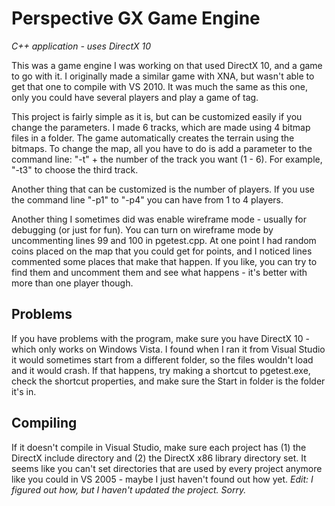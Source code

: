 Perspective GX Game Engine
=============

*C++ application - uses DirectX 10*

This was a game engine I was working on that used DirectX 10, and a game to go with it. I originally made a similar game with XNA, but wasn't able to get that one to compile with VS 2010. It was much the same as this one, only you could have several players and play a game of tag.

This project is fairly simple as it is, but can be customized easily if you change the parameters. I made 6 tracks, which are made using 4 bitmap files in a folder. The game automatically creates the terrain using the bitmaps. To change the map, all you have to do is add a parameter to the command line: "-t" + the number of the track you want (1 - 6). For example, "-t3" to choose the third track.

Another thing that can be customized is the number of players. If you use the command line "-p1" to "-p4" you can have from 1 to 4 players.

Another thing I sometimes did was enable wireframe mode - usually for debugging (or just for fun). You can turn on wireframe mode by uncommenting lines 99 and 100 in pgetest.cpp. At one point I had random coins placed on the map that you could get for points, and I noticed lines commented some places that make that happen. If you like, you can try to find them and uncomment them and see what happens - it's better with more than one player though.

Problems
--------

If you have problems with the program, make sure you have DirectX 10 - which only works on Windows Vista. I found when I ran it from Visual Studio it would sometimes start from a different folder, so the files wouldn't load and it would crash. If that happens, try making a shortcut to pgetest.exe, check the shortcut properties, and make sure the Start in folder is the folder it's in.

Compiling
---------

If it doesn't compile in Visual Studio, make sure each project has (1) the DirectX include directory and (2) the DirectX x86 library directory set. It seems like you can't set directories that are used by every project anymore like you could in VS 2005 - maybe I just haven't found out how yet. *Edit: I figured out how, but I haven't updated the project. Sorry.*
